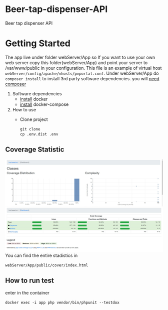 # Beer-tap-dispenser-API
Beer tap dispenser API

# Getting Started
The app live under folder webServer/App so If you want to use your own web server copy this folder(webServer/App) and point your server to /var/www/public in your configuration.
This file is an example of virtual host `webServer/config/apache/vhosts/pvportal.conf`. Under webServer/App do `composer install` to install 3rd party software dependencies. you will [need composer](https://getcomposer.org/download/)

1.	Software dependencies
      * [install](https://docs.docker.com/install/) docker
      * [install](https://docs.docker.com/compose/install/) docker-compose
2.	How to use
      * Clone project

            git clone 
            cp .env.dist .env
      
## Coverage Statistic
![img_1.png](img/img_1.png)
![img.png](img/img.png)
You can find the entire stadistics in 
    
    webServer/App/public/cover/index.html
## How to run test
enter in the container

    docker exec -i app php vendor/bin/phpunit --testdox

